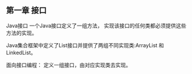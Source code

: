 
## 第一章 接口
Java接口 
    一个Java接口定义了一组方法，
    实现该接口的任何类都必须提供这些方法的实现。
    
Java集合框架中定义了List接口并提供了两组不同实现类:ArrayList 和 LinkedList。

面向接口编程：
    定义一组接口，由对应实现类去实现。

